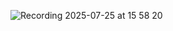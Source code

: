 ![Recording 2025-07-25 at 15 58 20](https://github.com/user-attachments/assets/0c411f22-0fb8-4840-8c36-1d683891e259)
